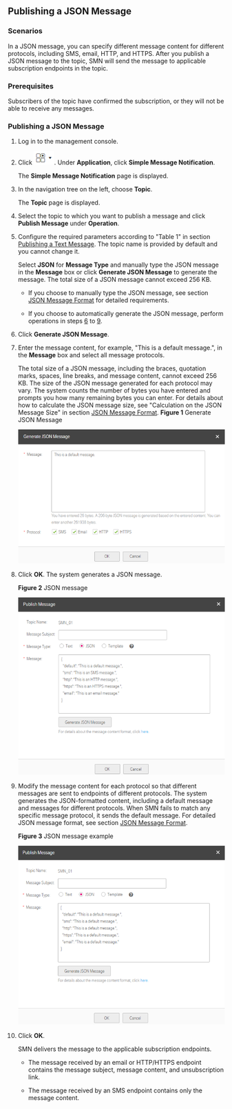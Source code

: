 ## Publishing a JSON Message

### Scenarios

In a JSON message, you can specify different message content for different protocols, including SMS, email, HTTP, and HTTPS. After you publish a JSON message to the topic, SMN will send the message to applicable subscription endpoints in the topic.

### Prerequisites

Subscribers of the topic have confirmed the subscription, or they will not be able to receive any messages.

### Publishing a JSON Message

1.  Log in to the management console.

2.  Click ![](figure/001.png). Under **Application**, click **Simple Message Notification**.

	The **Simple Message Notification** page is displayed.

1.  In the navigation tree on the left, choose **Topic**.

	The **Topic** page is displayed.

1.  Select the topic to which you want to publish a message and click **Publish Message** under **Operation**.

2.  Configure the required parameters according to "Table 1" in section <a href="Publishing a Text Message.md">Publishing a Text Message</a>. The topic name is provided by default and you cannot change it.

	Select **JSON** for **Message Type** and manually type the JSON message in the **Message** box or click **Generate JSON Message** to generate the message. The total size of a JSON message cannot exceed 256 KB.

	- If you choose to manually type the JSON message, see section <a href="JSON Message Format.md">JSON Message Format</a> for detailed requirements.

	- If you choose to automatically generate the JSON message, perform operations in steps <a href="#6">6</a> to <a href="#9">9</a>.

1.  <a name="6">Click **Generate JSON Message**.</a>

2.  Enter the message content, for example, "This is a default message.", in the **Message** box and select all message protocols.

	The total size of a JSON message, including the braces, quotation marks, spaces, line breaks, and message content, cannot exceed 256 KB. The size of the JSON message generated for each protocol may vary. The system counts the number of bytes you have entered and prompts you how many remaining bytes you can enter. For details about how to calculate the JSON message size, see "Calculation on the JSON Message Size" in section <a href="JSON Message Format.md">JSON Message Format</a>.
	**Figure 1** Generate JSON Message

    ![](figure/Json01.png)

1.  Click **OK**. The system generates a JSON message.

	**Figure 2** JSON message

    ![](figure/Json02.png)

1.  <a name="9">Modify the message content for each protocol so that different messages are sent to endpoints of different protocols. The system generates the JSON-formatted content, including a default message and messages for different protocols. When SMN fails to match any specific message protocol, it sends the default message. For detailed JSON message format, see section <a href="JSON Message Format.md">JSON Message Format</a></a>.

	**Figure 3** JSON message example

	![](figure/Json03.png)

1.  Click **OK**.

	SMN delivers the message to the applicable subscription endpoints.

	- The message received by an email or HTTP/HTTPS endpoint contains the message subject, message content, and unsubscription link.

	- The message received by an SMS endpoint contains only the message content.
